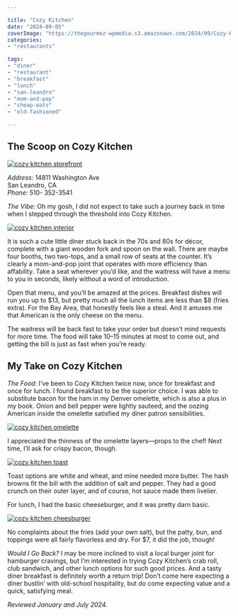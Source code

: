 ```yaml
---

title: "Cozy Kitchen"
date: "2024-09-05"
coverImage: "https://thegourmez-wpmedia.s3.amazonaws.com/2024/09/Cozy-Kitchen-Jan-2024-1.jpg"
categories:
- "restaurants"

tags:
- "diner"
- "restaurant"
- "breakfast"
- "lunch"
- "san-leandro"
- "mom-and-pop"
- "cheap-eats"
- "old-fashioned"

---
```


## The Scoop on Cozy Kitchen

[![cozy kitchen storefront](https://thegourmez-wpmedia.s3.amazonaws.com/2024/09/Cozy-Kitchen-+(3).jpg)](https://thegourmez-wpmedia.s3.amazonaws.com/2024/09/Cozy-Kitchen-+(3).jpg)

*Address:* 14811 Washington Ave\
San Leandro, CA\
*Phone:* 510- 352-3541

*The Vibe:* Oh my gosh, I did not expect to take such a journey back in time when I stepped through the threshold into Cozy Kitchen.

[![cozy kitchen interior](https://thegourmez-wpmedia.s3.amazonaws.com/2024/09/Cozy-Kitchen-+(1).jpg)](https://thegourmez-wpmedia.s3.amazonaws.com/2024/09/Cozy-Kitchen-+(1).jpg)

It is such a cute little diner stuck back in the 70s and 80s for décor, complete with a giant wooden fork and spoon on the wall. There are maybe four booths, two two-tops, and a small row of seats at the counter. It’s clearly a mom-and-pop joint that operates with more efficiency than affability. Take a seat wherever you’d like, and the waitress will have a menu to you in seconds, likely without a word of introduction.

Open that menu, and you’ll be amazed at the prices. Breakfast dishes will run you up to \$13, but pretty much all the lunch items are less than \$8 (fries extra). For the Bay Area, that honestly feels like a steal. And it amuses me that American is the only cheese on the menu.

The waitress will be back fast to take your order but doesn’t mind requests for more time. The food will take 10–15 minutes at most to come out, and getting the bill is just as fast when you’re ready.

## My Take on Cozy Kitchen

*The Food:* I’ve been to Cozy Kitchen twice now, once for breakfast and once for lunch. I found breakfast to be the superior choice. I was able to substitute bacon for the ham in my Denver omelette, which is also a plus in my book. Onion and bell pepper were lightly sauteed, and the oozing American inside the omelette satisfied my diner patron sensibilities.

[![cozy kitchen omelette](https://thegourmez-wpmedia.s3.amazonaws.com/2024/09/Cozy-Kitchen-Jan-2024-1.jpg)](https://thegourmez-wpmedia.s3.amazonaws.com/2024/09/Cozy-Kitchen-Jan-2024-1.jpg)

I appreciated the thinness of the omelette layers—props to the chef! Next time, I’ll ask for crispy bacon, though.

[![cozy kitchen toast](https://thegourmez-wpmedia.s3.amazonaws.com/2024/09/Cozy-Kitchen-Jan-2024-2.jpg)](https://thegourmez-wpmedia.s3.amazonaws.com/2024/09/Cozy-Kitchen-Jan-2024-2.jpg)

Toast options are white and wheat, and mine needed more butter. The hash browns fit the bill with the addition of salt and pepper. They had a good crunch on their outer layer, and of course, hot sauce made them livelier.

For lunch, I had the basic cheeseburger, and it was pretty darn basic.

[![cozy kitchen cheesburger](https://thegourmez-wpmedia.s3.amazonaws.com/2024/09/Cozy-Kitchen-+(2).jpg)](https://thegourmez-wpmedia.s3.amazonaws.com/2024/09/Cozy-Kitchen-+(2).jpg)

No complaints about the fries (add your own salt), but the patty, bun, and toppings were all fairly flavorless and dry. For \$7, it did the job, though!

*Would I Go Back?* I may be more inclined to visit a local burger joint for hamburger cravings, but I’m interested in trying Cozy Kitchen’s crab roll, club sandwich, and other lunch options for such good prices. And a tasty diner breakfast is definitely worth a return trip! Don’t come here expecting a diner bustlin’ with old-school hospitality, but do come expecting value and a quick, satisfying meal.

*Reviewed January and July 2024.*
